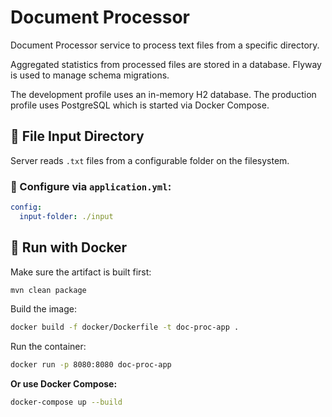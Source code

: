# Document Processor

Document Processor service to process text files from a specific directory.

Aggregated statistics from processed files are stored in a database. Flyway is
used to manage schema migrations.

The development profile uses an in-memory H2 database. The production profile
uses PostgreSQL which is started via Docker Compose.

## 📁 File Input Directory

Server reads `.txt` files from a configurable folder on the filesystem.

### 🔧 Configure via `application.yml`:
```yaml
config:
  input-folder: ./input
```

## 🐳 Run with Docker

Make sure the artifact is built first:

``` bash
mvn clean package
```

Build the image:

``` bash
docker build -f docker/Dockerfile -t doc-proc-app .
```

Run the container:
``` bash
docker run -p 8080:8080 doc-proc-app
```

**Or use Docker Compose:**

``` bash
docker-compose up --build
```